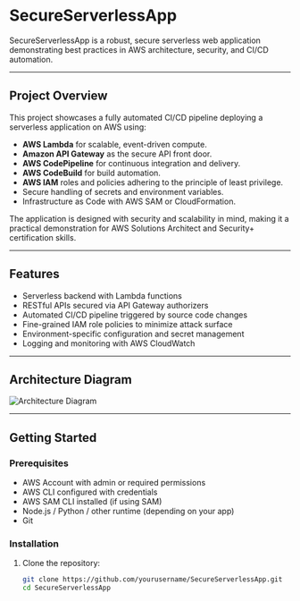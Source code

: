 # SecureServerlessApp

SecureServerlessApp is a robust, secure serverless web application demonstrating best practices in AWS architecture, security, and CI/CD automation.

---

## Project Overview

This project showcases a fully automated CI/CD pipeline deploying a serverless application on AWS using:

- **AWS Lambda** for scalable, event-driven compute.
- **Amazon API Gateway** as the secure API front door.
- **AWS CodePipeline** for continuous integration and delivery.
- **AWS CodeBuild** for build automation.
- **AWS IAM** roles and policies adhering to the principle of least privilege.
- Secure handling of secrets and environment variables.
- Infrastructure as Code with AWS SAM or CloudFormation.

The application is designed with security and scalability in mind, making it a practical demonstration for AWS Solutions Architect and Security+ certification skills.

---

## Features

- Serverless backend with Lambda functions
- RESTful APIs secured via API Gateway authorizers
- Automated CI/CD pipeline triggered by source code changes
- Fine-grained IAM role policies to minimize attack surface
- Environment-specific configuration and secret management
- Logging and monitoring with AWS CloudWatch

---

## Architecture Diagram

![Architecture Diagram](docs/architecture.png)

---

## Getting Started

### Prerequisites

- AWS Account with admin or required permissions
- AWS CLI configured with credentials
- AWS SAM CLI installed (if using SAM)
- Node.js / Python / other runtime (depending on your app)
- Git

### Installation

1. Clone the repository:

   ```bash
   git clone https://github.com/yourusername/SecureServerlessApp.git
   cd SecureServerlessApp
